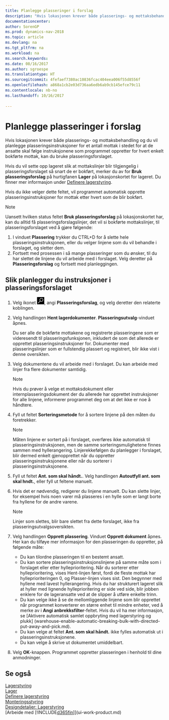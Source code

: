 ```yaml
---
title: Planlegge plasseringer i forslag
description: "Hvis lokasjonen krever både plasserings- og mottaksbehandling og du vil planlegge plasseringsinstruksjoner for et antall mottak i stedet for at de ansatte skal følge instruksjonene som programmet oppretter for hvert enkelt bokførte mottak, kan du bruke plasseringsforslaget."
documentationcenter: 
author: SorenGP
ms.prod: dynamics-nav-2018
ms.topic: article
ms.devlang: na
ms.tgt_pltfrm: na
ms.workload: na
ms.search.keywords: 
ms.date: 08/16/2017
ms.author: sgroespe
ms.translationtype: HT
ms.sourcegitcommit: 4fefaef7380ac10836fcac404eea006f55d8556f
ms.openlocfilehash: a868a1cb2e03d736aa6edb6ab9cb145efce79c11
ms.contentlocale: nb-no
ms.lasthandoff: 10/16/2017

---
```

# <a name="how-to-plan-put-aways-in-worksheets"></a>Planlegge plasseringer i forslag
Hvis lokasjonen krever både plasserings- og mottaksbehandling og du vil planlegge plasseringsinstruksjoner for et antall mottak i stedet for at de ansatte skal følge instruksjonene som programmet oppretter for hvert enkelt bokførte mottak, kan du bruke plasseringsforslaget.  

Hvis du vil sette opp lageret slik at mottakslinjer blir tilgjengelig i plasseringsforslaget så snart de er bokført, merker du av for **Bruk plasseringsforslag** på hurtigfanen **Lager** på lokasjonskortet for lageret. Du finner mer informasjon under [Definere lagerstyring](warehouse-setup-warehouse.md).  

Hvis du ikke velger dette feltet, vil programmet automatisk opprette plasseringsinstruksjoner for mottak etter hvert som de blir bokført.  

> [!NOTE]  
>  Uansett hvilken status feltet **Bruk plasseringsforslag** på lokasjonskortet har, kan du alltid få plasseringsforslagslinjer, det vil si bokførte mottakslinjer, til plasseringsforslaget ved å gjøre følgende:  
>   
>  1.  I vinduet **Plassering** trykker du CTRL+D for å slette hele plasseringsinstruksjonen, eller du velger linjene som du vil behandle i forslaget, og sletter dem.  
> 2.  Fortsett med prosessen i så mange plasseringer som du ønsker, til du har slettet de linjene du vil arbeide med i forslaget. Velg deretter på **Plasseringsforslag** og fortsett med planleggingen.  

## <a name="to-plan-instructions-in-the-put-away-worksheet"></a>Slik planlegger du instruksjoner i plasseringsforslaget  
1.  Velg ikonet ![Søk etter side eller rapport](media/ui-search/search_small.png "Søk etter side eller rapport"), angi **Plasseringsforslag**, og velg deretter den relaterte koblingen.  
2.  Velg handlingen **Hent lagerdokumenter**. **Plasseringsutvalg**-vinduet åpnes.  

    Du ser alle de bokførte mottakene og registrerte plasseringene som er videresendt til plasseringsfunksjonen, inkludert de som det allerede er opprettet plasseringsinstruksjoner for. Dokumenter med plasseringslinjer som er fullstendig plassert og registrert, blir ikke vist i denne oversikten.  

3. Velg dokumentene du vil arbeide med i forslaget. Du kan arbeide med linjer fra flere dokumenter samtidig.  

    > [!NOTE]  
    >  Hvis du prøver å velge et mottaksdokument eller internplasseringsdokument der du allerede har opprettet instruksjoner for alle linjene, informerer programmet deg om at det ikke er noe å håndtere.  

4. Fyll ut feltet **Sorteringsmetode** for å sortere linjene på den måten du foretrekker.  

    > [!NOTE]  
    >  Måten linjene er sortert på i forslaget, overføres ikke automatisk til plasseringsinstruksjonen, men de samme sorteringsmulighetene finnes sammen med hyllerangering. Linjerekkefølgen du planlegger i forslaget, blir dermed enkelt gjenopprettet når du oppretter plasseringsinstruksjonene eller når du sorterer i plasseringsinstruksjonene.  

5.  Fyll ut feltet **Ant. som skal håndt.**. Velg handlingen **Autoutfyll ant. som skal hndt.**, eller fyll ut feltene manuelt.  
6.  Hvis det er nødvendig, redigerer du linjene manuelt. Du kan slette linjer, for eksempel hvis noen varer må plasseres i en hylle som er langt borte fra hyllene for de andre varene.  

    > [!NOTE]  
    >  Linjer som slettes, blir bare slettet fra dette forslaget, ikke fra plasseringsutvalgsoversikten.  

7.  Velg handlingen **Opprett plassering**. Vinduet **Opprett dokument** åpnes. Her kan du tilføye mer informasjon for den plasseringen du oppretter, på følgende måte:  

    -   Du kan tilordne plasseringen til en bestemt ansatt.  
    -   Du kan sortere plasseringsinstruksjonslinjene på samme måte som i forslaget eller etter hylleprioritering. Når du sorterer etter hylleprioritering, vises Hent-linjen først, fordi de fleste mottak har hylleprioriteringen 0, og Plasser-linjen vises sist. Den begynner med hyllene med lavest hyllerangering. Hvis du har strukturert lageret slik at hyller med lignende hylleprioritering er side ved side, blir jobben enklere for de lageransatte ved at de slipper å utføre enkelte trinn.  
    -   Du kan velge ikke å se de mellomliggende linjene som blir opprettet når programmet konverterer en større enhet til mindre enheter, ved å merke av i **Angi anbrekksfilter**-feltet. Hvis du vil ha mer informasjon, se [Aktivere automatisk samlet oppbryting med lagerstyring og plukk] (warehouse-enable-automatic-breaking-bulk-with-directed-put-away-and-pick.md).  
    -   Du kan velge at feltet **Ant. som skal håndt.** ikke fylles automatisk ut i plasseringsinstruksjonene.  
    -   Du kan velge å skrive ut dokumentet umiddelbart.  

8.  Velg **OK**-knappen. Programmet oppretter plasseringen i henhold til dine anmodninger.  

## <a name="see-also"></a>Se også  
[Lagerstyring](warehouse-manage-warehouse.md)  
[Lager](inventory-manage-inventory.md)  
[Definere lagerstyring](warehouse-setup-warehouse.md)     
[Monteringsstyring](assembly-assemble-items.md)    
[Designdetaljer: Lagerstyring](design-details-warehouse-management.md)  
[Arbeide med [!INCLUDE[d365fin](includes/d365fin_md.md)]](ui-work-product.md)

